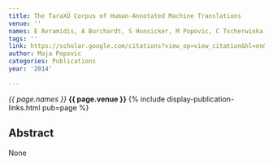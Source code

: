 ```yaml
---
title: The TaraXÜ Corpus of Human-Annotated Machine Translations
venue: ''
names: E Avramidis, A Burchardt, S Hunsicker, M Popovic, C Tscherwinka, D Vilar, ...
tags: ''
link: https://scholar.google.com/citations?view_op=view_citation&hl=en&user=KdAV2Y0AAAAJ&pagesize=100&sortby=pubdate&citation_for_view=KdAV2Y0AAAAJ:qUcmZB5y_30C
author: Maja Popovic
categories: Publications
year: '2014'

---
```


*{{ page.names }}*
**{{ page.venue }}**
{% include display-publication-links.html pub=page %}
## Abstract

None